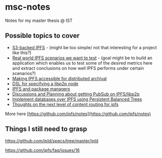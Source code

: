 # msc-notes
Notes for my master thesis @ IST

## Possible topics to cover

* [S3-backed IPFS](https://github.com/ipfs/notes/issues/214) - (might be too simple/ not that interesting for a project like this?)
* [Real world IPFS scenarios we want to test](https://github.com/ipfs/notes/issues/211) - (goal might be to build an application which enables us to test some of the desired metrics here and extract conclusions on how well IPFS performs under certain scenarios?)
* [Making IPFS accessible for distributed archival](https://github.com/ipfs/notes/issues/210)
* [DSL for specifying a libp2p node](https://github.com/ipfs/notes/issues/209)
* [IPFS and package managers](https://github.com/ipfs/notes/issues/171)
* [Discussions and Planning about getting PubSub on IPFS/libp2p](https://github.com/libp2p/research-pubsub)
* [Implement databases over IPFS using Persistent Balanced Trees](https://github.com/ipfs/notes/issues/161)
* [Thoughts on the next level of content routing for ipfs](https://github.com/ipfs/notes/issues/162)

More here [https://github.com/ipfs/notes](https://github.com/ipfs/notes)

## Things I still need to grasp

https://github.com/ipld/specs/tree/master/ipld

https://github.com/ipfs/faq/issues/16
